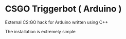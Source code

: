# CSGO Triggerbot ( Arduino )
External CS:GO hack for Arduino written using C++

The installation is extremely simple
